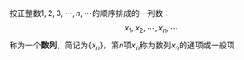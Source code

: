 按正整数$1,2,3,\cdots,n,\cdots$的顺序排成的一列数：
$$x_1,x_2,\cdots,x_n,\cdots$$
称为一个**数列**，简记为$\{x_n\}$，第$n$项$x_n$称为数列${x_n}$的通项或一般项